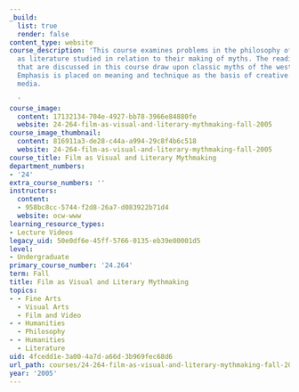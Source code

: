 ```yaml
---
_build:
  list: true
  render: false
content_type: website
course_description: 'This course examines problems in the philosophy of film as well
  as literature studied in relation to their making of myths. The readings and films
  that are discussed in this course draw upon classic myths of the western world.
  Emphasis is placed on meaning and technique as the basis of creative value in both
  media.

  '
course_image:
  content: 17132134-704e-4927-bb78-3966e84880fe
  website: 24-264-film-as-visual-and-literary-mythmaking-fall-2005
course_image_thumbnail:
  content: 816911a3-de28-c44a-a994-29c8f4b6c518
  website: 24-264-film-as-visual-and-literary-mythmaking-fall-2005
course_title: Film as Visual and Literary Mythmaking
department_numbers:
- '24'
extra_course_numbers: ''
instructors:
  content:
  - 958bc8cc-5744-f2d8-26a7-d083922b71d4
  website: ocw-www
learning_resource_types:
- Lecture Videos
legacy_uid: 50e0df6e-45ff-5766-0135-eb39e00001d5
level:
- Undergraduate
primary_course_number: '24.264'
term: Fall
title: Film as Visual and Literary Mythmaking
topics:
- - Fine Arts
  - Visual Arts
  - Film and Video
- - Humanities
  - Philosophy
- - Humanities
  - Literature
uid: 4fcedd1e-3a00-4a7d-a66d-3b969fec68d6
url_path: courses/24-264-film-as-visual-and-literary-mythmaking-fall-2005
year: '2005'
---
```

